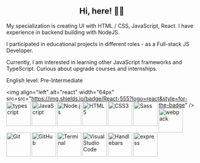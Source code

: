 <h2 align="center">Hi, here! 👨‍💻</h2>

 My specialization is creating UI with HTML / CSS, JavaScript,  React. I have experience in backend building with NodeJS.

 I participated in educational projects in different roles - as a Full-stack JS Developer.

 Currently, I am interested in learning other JavaScript frameworks and TypeScript. Curious about upgrade courses and internships. 

 English level: Pre-Intermediate



 

<img align="left" alt="react" width="64px" src=src="https://img.shields.io/badge/React-555?logo=react&style=for-the-badge" />
<img align="left" alt="typescript" width="64px" src="https://img.shields.io/badge/Typescript-555?logo=typescript&style=for-the-badge" />
<img align="left" alt="JavaScript" width="64px" src="https://raw.githubusercontent.com/marvall/filmoteka/main/src/images/stack/js.png" />
<img align="left" alt="Node.js" width="64px" src="https://raw.githubusercontent.com/marvall/filmoteka/main/src/images/stack/node.png" />
<img align="left" alt="HTML5" width="64px" src="https://raw.githubusercontent.com/marvall/filmoteka/main/src/images/stack/html.png" />
<img align="left" alt="CSS3" width="64px" src="https://raw.githubusercontent.com/marvall/filmoteka/main/src/images/stack/css.png" />
<img align="left" alt="Sass" width="64px" src="https://raw.githubusercontent.com/marvall/filmoteka/main/src/images/stack/sass.png" />
<img align="left" alt="webpack" width="64px" src="https://raw.githubusercontent.com/marvall/filmoteka/main/src/images/stack/webpack.png" />
<!-- <img alt="babel" width="64px" src="https://raw.githubusercontent.com/marvall/filmoteka/main/src/images/stack/babel.png" /> -->
<img align="left" alt="Git" width="64px" src="https://raw.githubusercontent.com/marvall/filmoteka/main/src/images/stack/git.png" />
<img align="left" alt="GitHub" width="64px" src="https://raw.githubusercontent.com/marvall/filmoteka/main/src/images/stack/github.png" />
<img align="left" alt="Terminal" width="64px" src="https://raw.githubusercontent.com/marvall/filmoteka/main/src/images/stack/consol.png" />
<img align="left" alt="Visual Studio Code" width="64px" src="https://raw.githubusercontent.com/marvall/filmoteka/main/src/images/stack/vsc.png" />
<!-- <img align="left" alt="Firebase" width="64px" src="https://raw.githubusercontent.com/marvall/filmoteka/main/src/images/stack/firebase.png" /> -->
<img align="left" alt="Handlebars" width="64px" src="https://raw.githubusercontent.com/marvall/filmoteka/main/src/images/stack/handlebars.png" />
<!-- <img  align="left" alt="jQuery" width="64px" src="https://raw.githubusercontent.com/marvall/filmoteka/main/src/images/stack/jquery.png" /> -->
<img  align="left" alt="express"width="64px" src="https://img.shields.io/badge/Express-555?logo=express&style=for-the-badge"  title="Express" />
